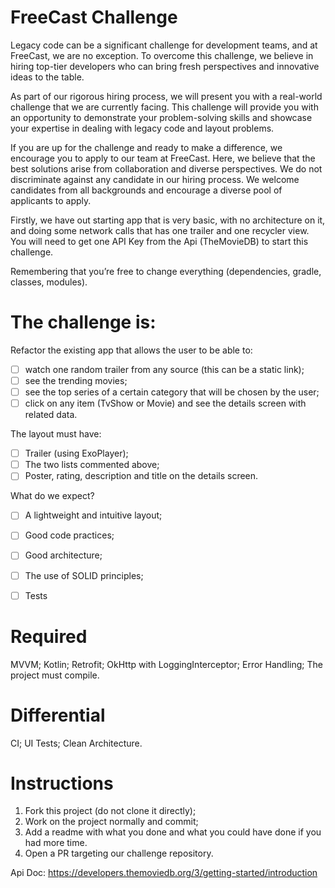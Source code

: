 # FreeCast Challenge

Legacy code can be a significant challenge for development teams, and at FreeCast, we are no exception. To overcome this challenge, we believe in hiring top-tier developers who can bring fresh perspectives and innovative ideas to the table.

As part of our rigorous hiring process, we will present you with a real-world challenge that we are currently facing. This challenge will provide you with an opportunity to demonstrate your problem-solving skills and showcase your expertise in dealing with legacy code and layout problems.

If you are up for the challenge and ready to make a difference, we encourage you to apply to our team at FreeCast. Here, we believe that the best solutions arise from collaboration and diverse perspectives. We do not discriminate against any candidate in our hiring process. We welcome candidates from all backgrounds and encourage a diverse pool of applicants to apply.

Firstly, we have out starting app that is very basic, with no architecture on it, and doing some network calls that has one trailer and one recycler view.
You will need to get one API Key from the Api (TheMovieDB) to start this challenge.

Remembering that you’re free to change everything (dependencies, gradle, classes, modules).

# The challenge is:

Refactor the existing app that allows the user to be able to:
- [ ] watch one random trailer from any source (this can be a static link);
- [ ] see the trending movies;
- [ ] see the top series of a certain category that will be chosen by the user;
- [ ] click on any item (TvShow or Movie) and see the details screen with related data.

The layout must have:
- [ ] Trailer (using ExoPlayer);
- [ ] The two lists commented above;
- [ ] Poster, rating, description and title on the details screen.

What do we expect?
- [ ] A lightweight and intuitive layout;
- [ ] Good code practices;
- [ ] Good architecture;
- [ ] The use of SOLID principles;
- [ ] Tests


# Required
MVVM;
Kotlin;
Retrofit;
OkHttp with LoggingInterceptor;
Error Handling;
The project must compile.

# Differential
CI;
UI Tests;
Clean Architecture.


# Instructions
1. Fork this project (do not clone it directly);
2. Work on the project normally and commit;
3. Add a readme with what you done and what you could have done if you had more time.
4. Open a PR targeting our challenge repository.

Api Doc: https://developers.themoviedb.org/3/getting-started/introduction